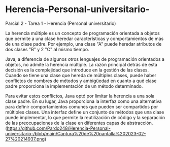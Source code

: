 # Herencia-Personal-universitario-
Parcial 2 - Tarea 1 - Herencia (Personal universitario)

La herencia múltiple es un concepto de programación orientada a objetos que permite a una clase heredar características y comportamientos de más de una clase padre. Por ejemplo, una clase "A" puede heredar atributos de dos clases "B" y 2 "C" al mismo tiempo.

Java, a diferencia de algunos otros lenguajes de programación orientados a objetos, no admite la herencia múltiple. La razón principal detrás de esta decisión es la complejidad que introduce en la gestión de las clases. Cuando se tiene una clase que hereda de múltiples clases, puede haber conflictos de nombres de métodos y ambigüedad en cuanto a qué clase padre proporciona la implementación de un método determinado.

Para evitar estos conflictos, Java optó por limitar la herencia a una sola clase padre. En su lugar, Java proporciona la interfaz como una alternativa para definir comportamientos comunes que pueden ser compartidos por múltiples clases. Una interfaz define un conjunto de métodos que una clase puede implementar, lo que permite la reutilización de código y la separación de las preocupaciones de la clase en diferentes capas de abstracción.
(https://github.com/Pardo248/Herencia-Personal-universitario-/blob/main/Captura%20de%20pantalla%202023-02-27%20214937.png)
